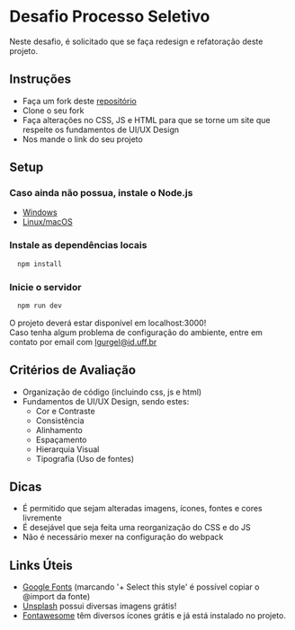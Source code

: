 # Desafio Processo Seletivo
Neste desafio, é solicitado que se faça redesign e refatoração deste projeto.

## Instruções
- Faça um fork deste [repositório](https://github.com/LeoGurja/desafio-web-design)
- Clone o seu fork
- Faça alterações no CSS, JS e HTML para que se torne um site que respeite os fundamentos de UI/UX Design
- Nos mande o link do seu projeto

## Setup
### Caso ainda não possua, instale o Node.js
- [Windows](https://nodejs.org/en/)
- [Linux/macOS](https://nodejs.org/en/download/package-manager/)

### Instale as dependências locais
```bash
  npm install
```

### Inicie o servidor
```bash
  npm run dev
```
O projeto deverá estar disponível em localhost:3000!  
Caso tenha algum problema de configuração do ambiente, 
entre em contato por email com lgurgel@id.uff.br

## Critérios de Avaliação
- Organização de código (incluindo css, js e html)
- Fundamentos de UI/UX Design, sendo estes:
  - Cor e Contraste
  - Consistência
  - Alinhamento
  - Espaçamento
  - Hierarquia Visual
  - Tipografia (Uso de fontes)

## Dicas
- É permitido que sejam alteradas imagens, ícones, fontes e cores livremente
- É desejável que seja feita uma reorganização do CSS e do JS
- Não é necessário mexer na configuração do webpack

## Links Úteis
- [Google Fonts](https://fonts.google.com/) (marcando '+ Select this style' é possível copiar o @import da fonte)
- [Unsplash](https://unsplash.com/) possui diversas imagens grátis!
- [Fontawesome](https://fontawesome.com/) têm diversos ícones grátis e já está instalado no projeto.
